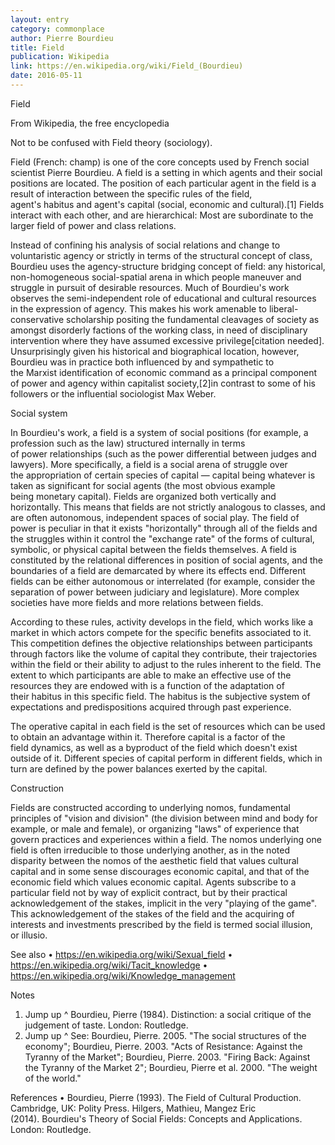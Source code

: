 ```yaml
---
layout: entry
category: commonplace
author: Pierre Bourdieu
title: Field
publication: Wikipedia
link: https://en.wikipedia.org/wiki/Field_(Bourdieu)
date: 2016-05-11
---
```


Field

From Wikipedia, the free encyclopedia

Not to be confused with Field theory (sociology).

Field (French: champ) is one of the core concepts used by French social scientist Pierre Bourdieu. A field is a setting in which agents and their social positions are located. The position of each particular agent in the field is a result of interaction between the specific rules of the field, agent's habitus and agent's capital (social, economic and cultural).[1] Fields interact with each other, and are hierarchical: Most are subordinate to the larger field of power and class relations.

Instead of confining his analysis of social relations and change to voluntaristic agency or strictly in terms of the structural concept of class, Bourdieu uses the agency-structure bridging concept of field: any historical, non-homogeneous social-spatial arena in which people maneuver and struggle in pursuit of desirable resources. Much of Bourdieu's work observes the semi-independent role of educational and cultural resources in the expression of agency. This makes his work amenable to liberal-conservative scholarship positing the fundamental cleavages of society as amongst disorderly factions of the working class, in need of disciplinary intervention where they have assumed excessive privilege[citation needed]. Unsurprisingly given his historical and biographical location, however, Bourdieu was in practice both influenced by and sympathetic to the Marxist identification of economic command as a principal component of power and agency within capitalist society,[2]in contrast to some of his followers or the influential sociologist Max Weber.


Social system

In Bourdieu's work, a field is a system of social positions (for example, a profession such as the law) structured internally in terms of power relationships (such as the power differential between judges and lawyers). More specifically, a field is a social arena of struggle over the appropriation of certain species of capital — capital being whatever is taken as significant for social agents (the most obvious example being monetary capital). Fields are organized both vertically and horizontally. This means that fields are not strictly analogous to classes, and are often autonomous, independent spaces of social play. The field of power is peculiar in that it exists "horizontally" through all of the fields and the struggles within it control the "exchange rate" of the forms of cultural, symbolic, or physical capital between the fields themselves. A field is constituted by the relational differences in position of social agents, and the boundaries of a field are demarcated by where its effects end. Different fields can be either autonomous or interrelated (for example, consider the separation of power between judiciary and legislature). More complex societies have more fields and more relations between fields.

According to these rules, activity develops in the field, which works like a market in which actors compete for the specific benefits associated to it. This competition defines the objective relationships between participants through factors like the volume of capital they contribute, their trajectories within the field or their ability to adjust to the rules inherent to the field. The extent to which participants are able to make an effective use of the resources they are endowed with is a function of the adaptation of their habitus in this specific field. The habitus is the subjective system of expectations and predispositions acquired through past experience.

The operative capital in each field is the set of resources which can be used to obtain an advantage within it. Therefore capital is a factor of the field dynamics, as well as a byproduct of the field which doesn't exist outside of it. Different species of capital perform in different fields, which in turn are defined by the power balances exerted by the capital.


Construction

Fields are constructed according to underlying nomos, fundamental principles of "vision and division" (the division between mind and body for example, or male and female), or organizing "laws" of experience that govern practices and experiences within a field. The nomos underlying one field is often irreducible to those underlying another, as in the noted disparity between the nomos of the aesthetic field that values cultural capital and in some sense discourages economic capital, and that of the economic field which values economic capital. Agents subscribe to a particular field not by way of explicit contract, but by their practical acknowledgement of the stakes, implicit in the very "playing of the game". This acknowledgement of the stakes of the field and the acquiring of interests and investments prescribed by the field is termed social illusion, or illusio.


See also
• https://en.wikipedia.org/wiki/Sexual_field
• https://en.wikipedia.org/wiki/Tacit_knowledge
• https://en.wikipedia.org/wiki/Knowledge_management


Notes
1. Jump up ^ Bourdieu, Pierre (1984). Distinction: a social critique of the judgement of taste. London: Routledge.
2. Jump up ^ See: Bourdieu, Pierre. 2005. "The social structures of the economy"; Bourdieu, Pierre. 2003. "Acts of Resistance: Against the Tyranny of the Market"; Bourdieu, Pierre. 2003. "Firing Back: Against the Tyranny of the Market 2"; Bourdieu, Pierre et al. 2000. "The weight of the world."


References
• Bourdieu, Pierre (1993). The Field of Cultural Production. Cambridge, UK: Polity Press.
Hilgers, Mathieu, Mangez Eric (2014). Bourdieu's Theory of Social Fields: Concepts and Applications. London: Routledge.
